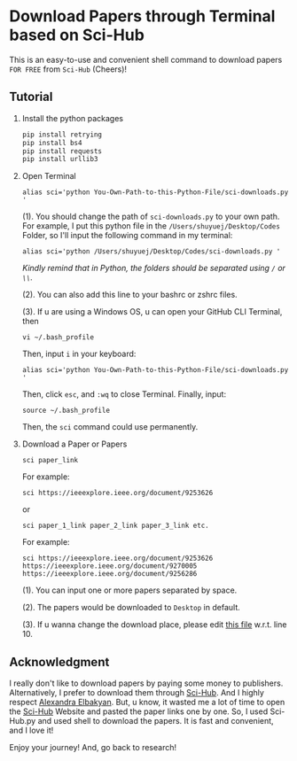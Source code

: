 # Download Papers through Terminal based on Sci-Hub

This is an easy-to-use and convenient shell command to download papers `FOR FREE` from `Sci-Hub` (Cheers)!

## Tutorial

1. Install the python packages

    ```python
    pip install retrying
    pip install bs4
    pip install requests
    pip install urllib3
    ```

2. Open Terminal

    ```shell
    alias sci='python You-Own-Path-to-this-Python-File/sci-downloads.py '
    ```

    (1). You should change the path of `sci-downloads.py` to your own path. For example, I put this python file in the `/Users/shuyuej/Desktop/Codes` Folder, so I'll input the following command in my terminal:
    
    ```shell
    alias sci='python /Users/shuyuej/Desktop/Codes/sci-downloads.py '
    ```
    
    *Kindly remind that in Python, the folders should be separated using `/` or `\\`.*

    (2). You can also add this line to your bashrc or zshrc files.

    (3). If u are using a Windows OS, u can open your GitHub CLI Terminal, then
    
    ```shell
    vi ~/.bash_profile
    ```
    
    Then, input `i` in your keyboard:
    
    ```shell
    alias sci='python You-Own-Path-to-this-Python-File/sci-downloads.py '
    ```
    
    Then, click `esc`, and `:wq` to close Terminal. Finally, input:
    
    ```shell
    source ~/.bash_profile
    ```

    Then, the `sci` command could use permanently.
    
3. Download a Paper or Papers
    
    ```shell
    sci paper_link
    ```
    
    For example:
    
    ```shell
    sci https://ieeexplore.ieee.org/document/9253626
    ```
    
    or 
    
    ```shell
    sci paper_1_link paper_2_link paper_3_link etc.
    ```
    
    For example:
    
    ```shell
    sci https://ieeexplore.ieee.org/document/9253626 https://ieeexplore.ieee.org/document/9270005 https://ieeexplore.ieee.org/document/9256286
    ```
    
    (1). You can input one or more papers separated by space.

    (2). The papers would be downloaded to `Desktop` in default. 

    (3). If u wanna change the download place, please edit [this file](https://github.com/SuperBruceJia/Sci-Hub-Paper-Download-shell/blob/main/sci-downloads.py) w.r.t. line 10.

## Acknowledgment

I really don't like to download papers by paying some money to publishers.
Alternatively, I prefer to download them through [Sci-Hub](https://sci-hub.st/). And I highly respect [Alexandra Elbakyan](https://en.wikipedia.org/wiki/Alexandra_Elbakyan).
But, u know, it wasted me a lot of time to open the [Sci-Hub](https://sci-hub.st/) Website and pasted the paper links one by one.
So, I used Sci-Hub.py and used shell to download the papers. It is fast and convenient, and I love it!

Enjoy your journey! And, go back to research!
